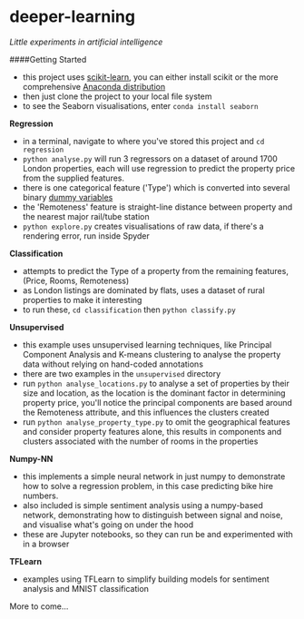 # deeper-learning
_Little experiments in artificial intelligence_

####Getting Started

* this project uses [scikit-learn](http://scikit-learn.org/stable/install.html), you can either install scikit or the more comprehensive [Anaconda distribution](https://docs.continuum.io/anaconda/install)
* then just clone the project to your local file system 
* to see the Seaborn visualisations, enter ```conda install seaborn```


__Regression__

* in a terminal, navigate to where you've stored this project and ```cd regression```
* ```python analyse.py``` will run 3 regressors on a dataset of around 1700 London properties, each will use regression to predict the property price from the supplied features.
* there is one categorical feature ('Type') which is converted into several binary [dummy variables](https://en.wikipedia.org/wiki/Dummy_variable_%28statistics%29)
* the 'Remoteness' feature is straight-line distance between property and the nearest major rail/tube station
* ```python explore.py``` creates visualisations of raw data, if there's a rendering error, run inside Spyder


__Classification__

* attempts to predict the Type of a property from the remaining features, (Price, Rooms, Remoteness)
* as London listings are dominated by flats, uses a dataset of rural properties to make it interesting
* to run these, ```cd classification``` then ```python classify.py```


__Unsupervised__

* this example uses unsupervised learning techniques, like Principal Component Analysis and K-means clustering to analyse the property data without relying on hand-coded annotations
* there are two examples in the ```unsupervised``` directory
* run ```python analyse_locations.py``` to analyse a set of properties by their size and location, as the location is the dominant factor in determining property price, you'll notice the principal components are based around the Remoteness attribute, and this influences the clusters created
* run ```python analyse_property_type.py``` to omit the geographical features and consider property features alone, this results in components and clusters associated with the number of rooms in the properties


__Numpy-NN__

* this implements a simple neural network in just numpy to demonstrate how to solve a regression problem, in this case predicting bike hire numbers. 
* also included is simple sentiment analysis using a numpy-based network, demonstrating how to distinguish between signal and noise, and visualise what's going on under the hood 
* these are Jupyter notebooks, so they can run be and experimented with in a browser


__TFLearn__

* examples using TFLearn to simplify building models for sentiment analysis and MNIST classification

More to come...
